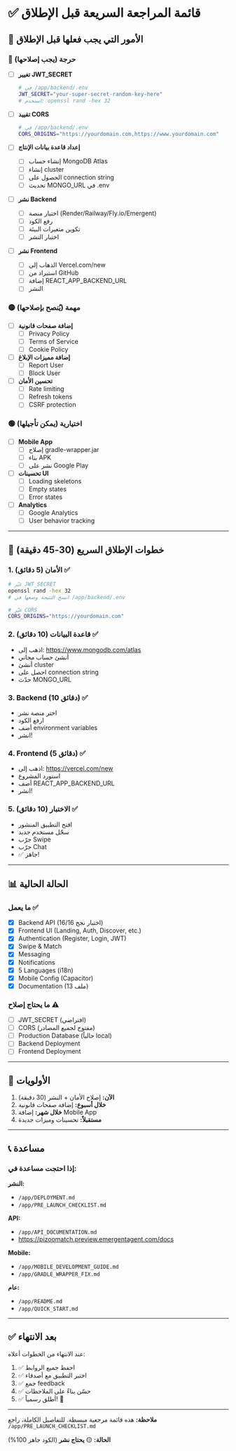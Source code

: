 # ✅ قائمة المراجعة السريعة قبل الإطلاق

## 📝 الأمور التي يجب فعلها قبل الإطلاق

### 🔴 **حرجة** (يجب إصلاحها)

- [ ] **تغيير JWT_SECRET**
  ```bash
  # في /app/backend/.env
  JWT_SECRET="your-super-secret-random-key-here"
  # استخدم: openssl rand -hex 32
  ```

- [ ] **تقييد CORS**
  ```bash
  # في /app/backend/.env
  CORS_ORIGINS="https://yourdomain.com,https://www.yourdomain.com"
  ```

- [ ] **إعداد قاعدة بيانات الإنتاج**
  - [ ] إنشاء حساب MongoDB Atlas
  - [ ] إنشاء cluster
  - [ ] الحصول على connection string
  - [ ] تحديث MONGO_URL في .env

- [ ] **نشر Backend**
  - [ ] اختيار منصة (Render/Railway/Fly.io/Emergent)
  - [ ] رفع الكود
  - [ ] تكوين متغيرات البيئة
  - [ ] اختبار النشر

- [ ] **نشر Frontend**
  - [ ] الذهاب إلى Vercel.com/new
  - [ ] استيراد من GitHub
  - [ ] إضافة REACT_APP_BACKEND_URL
  - [ ] النشر

### 🟡 **مهمة** (يُنصح بإصلاحها)

- [ ] **إضافة صفحات قانونية**
  - [ ] Privacy Policy
  - [ ] Terms of Service
  - [ ] Cookie Policy

- [ ] **إضافة مميزات الإبلاغ**
  - [ ] Report User
  - [ ] Block User

- [ ] **تحسين الأمان**
  - [ ] Rate limiting
  - [ ] Refresh tokens
  - [ ] CSRF protection

### 🟢 **اختيارية** (يمكن تأجيلها)

- [ ] **Mobile App**
  - [ ] إصلاح gradle-wrapper.jar
  - [ ] بناء APK
  - [ ] نشر على Google Play

- [ ] **تحسينات UI**
  - [ ] Loading skeletons
  - [ ] Empty states
  - [ ] Error states

- [ ] **Analytics**
  - [ ] Google Analytics
  - [ ] User behavior tracking

---

## 🚀 خطوات الإطلاق السريع (30-45 دقيقة)

### 1. الأمان (5 دقائق) ✅
```bash
# غيّر JWT_SECRET
openssl rand -hex 32
# انسخ النتيجة وضعها في /app/backend/.env

# غيّر CORS
CORS_ORIGINS="https://yourdomain.com"
```

### 2. قاعدة البيانات (10 دقائق) ✅
- اذهب إلى: https://www.mongodb.com/atlas
- أنشئ حساب مجاني
- أنشئ cluster
- احصل على connection string
- حدّث MONGO_URL

### 3. Backend (10 دقائق) ✅
- اختر منصة نشر
- ارفع الكود
- أضف environment variables
- انشر!

### 4. Frontend (5 دقائق) ✅
- اذهب إلى: https://vercel.com/new
- استورد المشروع
- أضف REACT_APP_BACKEND_URL
- انشر!

### 5. الاختبار (10 دقائق) ✅
- افتح التطبيق المنشور
- سجّل مستخدم جديد
- جرّب Swipe
- جرّب Chat
- ✅ جاهز!

---

## 📊 الحالة الحالية

### ما يعمل ✅
- [x] Backend API (16/16 اختبار نجح)
- [x] Frontend UI (Landing, Auth, Discover, etc.)
- [x] Authentication (Register, Login, JWT)
- [x] Swipe & Match
- [x] Messaging
- [x] Notifications
- [x] 5 Languages (i18n)
- [x] Mobile Config (Capacitor)
- [x] Documentation (13 ملف)

### ما يحتاج إصلاح ⚠️
- [ ] JWT_SECRET (افتراضي)
- [ ] CORS (مفتوح لجميع المصادر)
- [ ] Production Database (حالياً local)
- [ ] Backend Deployment
- [ ] Frontend Deployment

---

## 🎯 الأولويات

1. **الآن:** إصلاح الأمان + النشر (30 دقيقة)
2. **خلال أسبوع:** إضافة صفحات قانونية
3. **خلال شهر:** إضافة Mobile App
4. **مستقبلاً:** تحسينات وميزات جديدة

---

## 📞 مساعدة

### إذا احتجت مساعدة في:

**النشر:**
- `/app/DEPLOYMENT.md`
- `/app/PRE_LAUNCH_CHECKLIST.md`

**API:**
- `/app/API_DOCUMENTATION.md`
- https://pizoomatch.preview.emergentagent.com/docs

**Mobile:**
- `/app/MOBILE_DEVELOPMENT_GUIDE.md`
- `/app/GRADLE_WRAPPER_FIX.md`

**عام:**
- `/app/README.md`
- `/app/QUICK_START.md`

---

## ✅ بعد الانتهاء

عند الانتهاء من الخطوات أعلاه:

1. ✅ احفظ جميع الروابط
2. ✅ اختبر التطبيق مع أصدقاء
3. ✅ جمع feedback
4. ✅ حسّن بناءً على الملاحظات
5. ✅ أطلق رسمياً! 🎉

---

**ملاحظة:** هذه قائمة مرجعية مبسطة. للتفاصيل الكاملة، راجع `/app/PRE_LAUNCH_CHECKLIST.md`

**الحالة:** 🟡 **يحتاج نشر** (الكود جاهز 100%)
